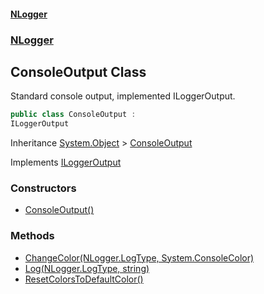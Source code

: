 #### [NLogger](./index.md 'index')
### [NLogger](./NLogger.md 'NLogger')
## ConsoleOutput Class
Standard console output, implemented ILoggerOutput.  
```csharp
public class ConsoleOutput :
ILoggerOutput
```
Inheritance [System.Object](https://docs.microsoft.com/en-us/dotnet/api/System.Object 'System.Object') &gt; [ConsoleOutput](./NLogger-ConsoleOutput.md 'NLogger.ConsoleOutput')  

Implements [ILoggerOutput](./NLogger-ILoggerOutput.md 'NLogger.ILoggerOutput')  
### Constructors
- [ConsoleOutput()](./NLogger-ConsoleOutput-ConsoleOutput().md 'NLogger.ConsoleOutput.ConsoleOutput()')
### Methods
- [ChangeColor(NLogger.LogType, System.ConsoleColor)](./NLogger-ConsoleOutput-ChangeColor(NLogger-LogType_System-ConsoleColor).md 'NLogger.ConsoleOutput.ChangeColor(NLogger.LogType, System.ConsoleColor)')
- [Log(NLogger.LogType, string)](./NLogger-ConsoleOutput-Log(NLogger-LogType_string).md 'NLogger.ConsoleOutput.Log(NLogger.LogType, string)')
- [ResetColorsToDefaultColor()](./NLogger-ConsoleOutput-ResetColorsToDefaultColor().md 'NLogger.ConsoleOutput.ResetColorsToDefaultColor()')
